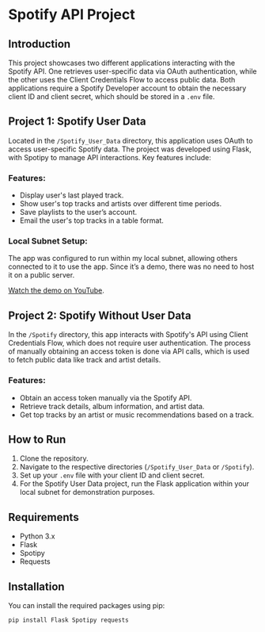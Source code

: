 # Spotify API Project

## Introduction
This project showcases two different applications interacting with the Spotify API. One retrieves user-specific data via OAuth authentication, while the other uses the Client Credentials Flow to access public data. Both applications require a Spotify Developer account to obtain the necessary client ID and client secret, which should be stored in a `.env` file.

## Project 1: Spotify User Data
Located in the `/Spotify_User_Data` directory, this application uses OAuth to access user-specific Spotify data. The project was developed using Flask, with Spotipy to manage API interactions. Key features include:

### Features:
- Display user's last played track.
- Show user's top tracks and artists over different time periods.
- Save playlists to the user’s account.
- Email the user's top tracks in a table format.

### Local Subnet Setup:
The app was configured to run within my local subnet, allowing others connected to it to use the app. Since it’s a demo, there was no need to host it on a public server.

[Watch the demo on YouTube](https://www.youtube.com/watch?v=6bzcADyrt8w).

## Project 2: Spotify Without User Data
In the `/Spotify` directory, this app interacts with Spotify's API using Client Credentials Flow, which does not require user authentication. The process of manually obtaining an access token is done via API calls, which is used to fetch public data like track and artist details.

### Features:
- Obtain an access token manually via the Spotify API.
- Retrieve track details, album information, and artist data.
- Get top tracks by an artist or music recommendations based on a track.

## How to Run
1. Clone the repository.
2. Navigate to the respective directories (`/Spotify_User_Data` or `/Spotify`).
3. Set up your `.env` file with your client ID and client secret.
4. For the Spotify User Data project, run the Flask application within your local subnet for demonstration purposes.

## Requirements
- Python 3.x
- Flask
- Spotipy
- Requests

## Installation
You can install the required packages using pip:

```bash
pip install Flask Spotipy requests
